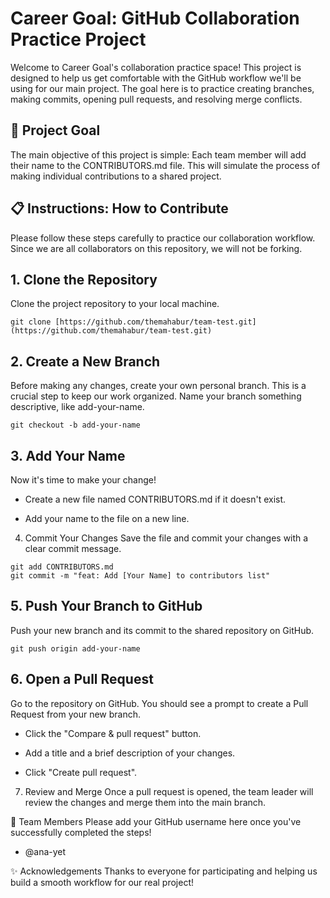 # Career Goal: GitHub Collaboration Practice Project

Welcome to Career Goal's collaboration practice space! This project is designed to help us get comfortable with the GitHub workflow we'll be using for our main project. The goal here is to practice creating branches, making commits, opening pull requests, and resolving merge conflicts.

## 🚀 Project Goal

The main objective of this project is simple: Each team member will add their name to the CONTRIBUTORS.md file. This will simulate the process of making individual contributions to a shared project.

## 📋 Instructions: How to Contribute

Please follow these steps carefully to practice our collaboration workflow. Since we are all collaborators on this repository, we will not be forking.

## 1. Clone the Repository

Clone the project repository to your local machine.

```
git clone [https://github.com/themahabur/team-test.git](https://github.com/themahabur/team-test.git)
```

## 2. Create a New Branch

Before making any changes, create your own personal branch. This is a crucial step to keep our work organized. Name your branch something descriptive, like add-your-name.

```
git checkout -b add-your-name
```

## 3. Add Your Name

Now it's time to make your change!

- Create a new file named CONTRIBUTORS.md if it doesn't exist.

- Add your name to the file on a new line.

4. Commit Your Changes
   Save the file and commit your changes with a clear commit message.

```
git add CONTRIBUTORS.md
git commit -m "feat: Add [Your Name] to contributors list"
```

## 5. Push Your Branch to GitHub

Push your new branch and its commit to the shared repository on GitHub.

```
git push origin add-your-name
```

## 6. Open a Pull Request

Go to the repository on GitHub. You should see a prompt to create a Pull Request from your new branch.

- Click the "Compare & pull request" button.

- Add a title and a brief description of your changes.

- Click "Create pull request".

7. Review and Merge
   Once a pull request is opened, the team leader will review the changes and merge them into the main branch.

👥 Team Members
Please add your GitHub username here once you've successfully completed the steps!

- @ana-yet

✨ Acknowledgements
Thanks to everyone for participating and helping us build a smooth workflow for our real project!
